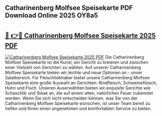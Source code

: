## Catharinenberg Molfsee Speisekarte PDF Download Online 2025 OY8a5

# <h2><a href="http://gc8aphh.nevu.top/?p=Catharinenberg+Molfsee+Speisekarte">🔗 👉🔴 Catharinenberg Molfsee Speisekarte 2025 PDF</a></h2>

[![Catharinenberg Molfsee Speisekarte 2025 PDF](https://i.imgur.com/dBaPXMq.png)](http://gc8aphh.nevu.top/?p=Catharinenberg+Molfsee+Speisekarte)
Die Catharinenberg Molfsee Speisekarte ist die Kunst, ein Gericht zu kreieren und zwischen einer Vielzahl von Gerichten zu wählen. Auf unserer Catharinenberg Molfsee Speisekarte bieten wir leichte und neue Optionen an - unser Salatbereich. Für Fleischliebhaber bietet unsere Catharinenberg Molfsee Speisekarte eine große Auswahl an Gerichten: Rindfleisch, Schweinefleisch, Huhn und Fisch. Unseren Auserwählten bieten wir exquisite Gerichte wie Schaschlik und Steak an, die auf einem alten, natürlichen Feuer zubereitet werden. Wenn Sie sich nicht entscheiden können, was Sie von der Catharinenberg Molfsee Speisekarte wünschen, ist unser Team bereit zu helfen und Ihnen einen angenehmen und komfortablen Service zu bieten.
